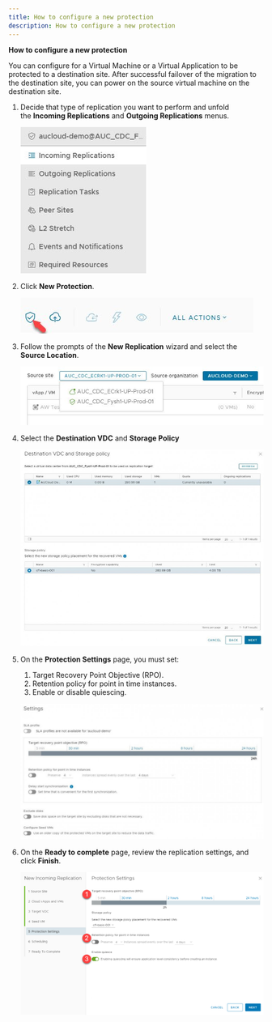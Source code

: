 ```yaml
---
title: How to configure a new protection
description: How to configure a new protection
---
```


**How to configure a new protection**

You can configure for a Virtual Machine or a Virtual Application to be protected to a destination site. After successful failover of the migration to the destination site, you can power on the source virtual machine on the destination site.

1. Decide that type of replication you want to perform and unfold the **Incoming Replications** and **Outgoing Replications** menus.

    ![Replication selection](./assets/Replicationselections.jpg)

1. Click **New Protection**.

    ![New Migration](./assets/NewMigrations.jpg)

1. Follow the prompts of the **New Replication** wizard and select the **Source Location**.

    ![Source site](./assets/Sourcesites.jpg)

1. Select the **Destination VDC** and **Storage Policy**

    ![destination VDC and Storage policy](./assets/destinationVDCandStoragepolicys.jpg)

1. On the **Protection Settings** page, you must set:

    1. Target Recovery Point Objective (RPO).
    1. Retention policy for point in time instances.
    1. Enable or disable quiescing.

    ![Protection settings](./assets/Protectionsettings.jpg)
  
1. On the **Ready to complete** page, review the replication settings, and click **Finish**.

    ![Ready to complete](./assets/readytocomplete.png)
